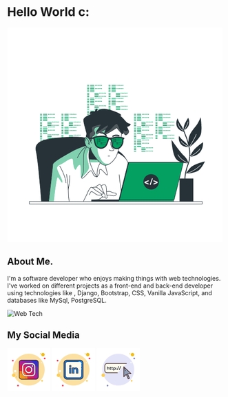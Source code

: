 # Hello World c:
![Hello wolrd](Coding.gif)

## About Me.

I'm a software developer who enjoys making things with web technologies. I've worked on different projects as a front-end and back-end developer using technologies like , Django, Bootstrap, CSS, Vanilla JavaScript, and databases like MySql, PostgreSQL.

![Web Tech](https://media1.giphy.com/media/xTiN0L7EW5trfOvEk0/giphy.gif?cid=ecf05e479588472kjc272bez096o6idywyjj2trp8kvqv64s&rid=giphy.gif&ct=g)

## My Social Media

[![Instagram](icons8-instagram-100.png)](https://instagram.com/_jhosian) [![Linkedin](icons8-linkedin-100.png)](https://www.linkedin.com/in/jhosiangtz/) [![Website](icons8-website-100.png)](https://jhosiandev.herokuapp.com/)

